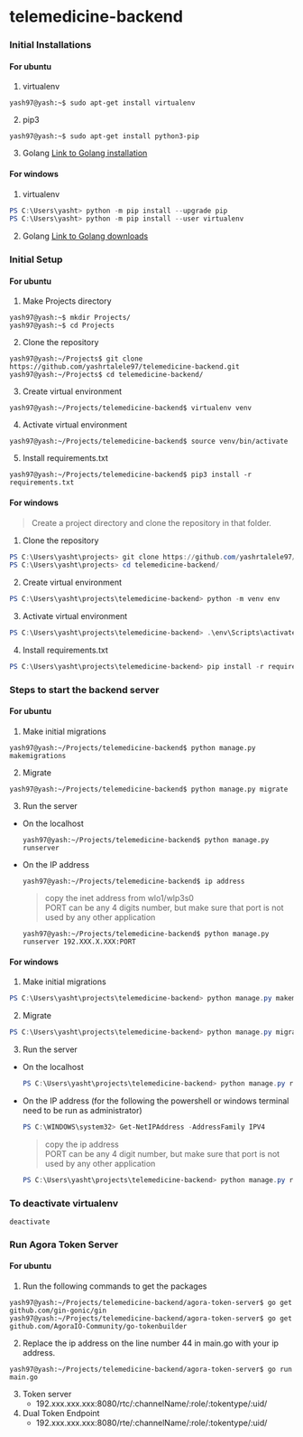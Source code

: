 # telemedicine-backend

### Initial Installations
#### For ubuntu
1. virtualenv
```console
yash97@yash:~$ sudo apt-get install virtualenv
```
2. pip3
```console
yash97@yash:~$ sudo apt-get install python3-pip
```
3. Golang
[Link to Golang installation](https://golang.org/doc/install)
#### For windows
1. virtualenv
```powershell
PS C:\Users\yasht> python -m pip install --upgrade pip
PS C:\Users\yasht> python -m pip install --user virtualenv
```
2. Golang
[Link to Golang downloads](https://golang.org/dl/)
### Initial Setup
#### For ubuntu
1. Make Projects directory
```console
yash97@yash:~$ mkdir Projects/
yash97@yash:~$ cd Projects
```
2. Clone the repository
```console
yash97@yash:~/Projects$ git clone https://github.com/yashrtalele97/telemedicine-backend.git
yash97@yash:~/Projects$ cd telemedicine-backend/
```
3. Create virtual environment
```console
yash97@yash:~/Projects/telemedicine-backend$ virtualenv venv
```
4. Activate virtual environment
```console
yash97@yash:~/Projects/telemedicine-backend$ source venv/bin/activate
```
5. Install requirements.txt
```console
yash97@yash:~/Projects/telemedicine-backend$ pip3 install -r requirements.txt
```
#### For windows
> Create a project directory and clone the repository in that folder.
1. Clone the repository
```powershell
PS C:\Users\yasht\projects> git clone https://github.com/yashrtalele97/telemedicine-backend.git
PS C:\Users\yasht\projects> cd telemedicine-backend/
```
2. Create virtual environment
```powershell
PS C:\Users\yasht\projects\telemedicine-backend> python -m venv env
```
3. Activate virtual environment
```powershell
PS C:\Users\yasht\projects\telemedicine-backend> .\env\Scripts\activate
```
4. Install requirements.txt
```powershell
PS C:\Users\yasht\projects\telemedicine-backend> pip install -r requirements.txt
```

### Steps to start the backend server
#### For ubuntu
1. Make initial migrations
```console
yash97@yash:~/Projects/telemedicine-backend$ python manage.py makemigrations
```
2. Migrate
```console
yash97@yash:~/Projects/telemedicine-backend$ python manage.py migrate
```
3. Run the server
  - On the localhost  
    ```console
    yash97@yash:~/Projects/telemedicine-backend$ python manage.py runserver
    ```
  - On the IP address
    ```console
    yash97@yash:~/Projects/telemedicine-backend$ ip address
    ```
   
    > copy the inet address from wlo1/wlp3s0 <br />
    > PORT can be any 4 digits number, but make sure that port is not used by any other application
    ```console
    yash97@yash:~/Projects/telemedicine-backend$ python manage.py runserver 192.XXX.X.XXX:PORT
    ```
#### For windows
1. Make initial migrations
```powershell
PS C:\Users\yasht\projects\telemedicine-backend> python manage.py makemigrations
```
2. Migrate
```powershell
PS C:\Users\yasht\projects\telemedicine-backend> python manage.py migrate
```
3. Run the server
  - On the localhost  
    ```powershell
    PS C:\Users\yasht\projects\telemedicine-backend> python manage.py runserver
    ```
  - On the IP address (for the following the powershell or windows terminal need to be run as administrator)
    ```powershell
    PS C:\WINDOWS\system32> Get-NetIPAddress -AddressFamily IPV4
    ```
   
    > copy the ip address <br />
    > PORT can be any 4 digit number, but make sure that port is not used by any other application
    ```powershell
    PS C:\Users\yasht\projects\telemedicine-backend> python manage.py runserver 192.xxx.xxx.xxx:PORT
    ```
### To deactivate virtualenv
```console
deactivate
```

### Run Agora Token Server
#### For ubuntu
1. Run the following commands to get the packages
```console
yash97@yash:~/Projects/telemedicine-backend/agora-token-server$ go get github.com/gin-gonic/gin
yash97@yash:~/Projects/telemedicine-backend/agora-token-server$ go get github.com/AgoraIO-Community/go-tokenbuilder
```
2. Replace the ip address on the line number 44 in main.go with your ip address.
```console
yash97@yash:~/Projects/telemedicine-backend/agora-token-server$ go run main.go
```
3. Token server
   - 192.xxx.xxx.xxx:8080/rtc/:channelName/:role/:tokentype/:uid/
4. Dual Token Endpoint
   - 192.xxx.xxx.xxx:8080/rte/:channelName/:role/:tokentype/:uid/
